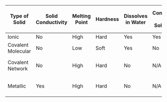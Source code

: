 | **Type of Solid** | **Solid Conductivity** | **Melting Point** | **Hardness** | **Dissolves in Water** | **Conducts in Solution** | **Force Holding Units Together** |
| --- | --- | --- | --- | --- | --- | --- |
| Ionic | No | High | Hard | Yes | Yes | ion-ion |
| Covalent Molecular | No | Low | Soft | Yes | No | IMF |
| Covalent Network | No | High | Hard | No | N/A | Strong Electron Nucleus |
| Metallic | Yes | High | Hard | No | N/A | Weak Electron Nucleus |